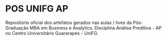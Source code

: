 # POS UNIFG AP
Repositório oficial dos artefatos gerados nas aulas / lives da Pós-Graduação MBA em Business e Analytics. Disciplina Análise Preditiva - AP no Centro Universitário Guararapes - UniFG.
